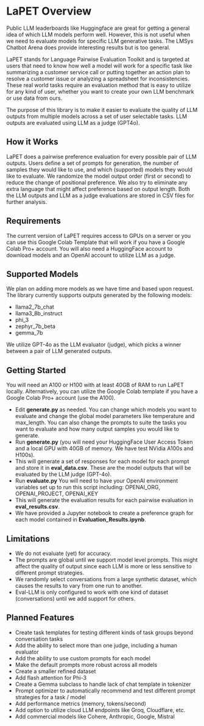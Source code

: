 # LaPET Overview

Public LLM leaderboards like Huggingface are great for getting a general idea of which LLM models perform well. However, this is not useful when we need to evaluate models for specific LLM generative tasks. The LMSys Chatbot Arena does provide interesting results but is too general.

LaPET stands for Language Pairwise Evaluation Toolkit and is targeted at users that need to know how well a model will work for a specific task like summarizing a customer service call or putting together an action plan to resolve a customer issue or analyzing a spreadsheet for inconsistencies. These real world tasks require an evaluation method that is easy to utilize for any kind of user, whether you want to create your own LLM benchmark or use data from ours.

The purpose of this library is to make it easier to evaluate the quality of LLM outputs from multiple models across a set of user selectable tasks. LLM outputs are evaluated using LLM as a judge (GPT4o).

## How it Works

LaPET does a pairwise preference evaluation for every possible pair of LLM outputs. Users define a set of prompts for generation, the number of samples they would like to use, and which (supported) models they would like to evaluate. We randomize the model output order (first or second) to reduce the change of positional preference. We also try to eliminate any extra language that might affect preference based on output length. Both the LLM outputs and LLM as a judge evaluations are stored in CSV files for further analysis.

## Requirements

The current version of LaPET requires access to GPUs on a server or you can use this Google Colab Template that will work if you have a Google Colab Pro+ account. You will also need a HuggingFace account to download models and an OpenAI account to utilize LLM as a judge.

## Supported Models

We plan on adding more models as we have time and based upon request. The library currently supports outputs generated by the following models:

- llama2_7b_chat
- llama3_8b_instruct
- phi_3
- zephyr_7b_beta
- gemma_7b

We utilize GPT-4o as the LLM evaluator (judge), which picks a winner between a pair of LLM generated outputs.

## Getting Started

You will need an A100 or H100 with at least 40GB of RAM to run LaPET locally. Alternatively, you can utilize the Google Colab template if you have a Google Colab Pro+ account (use the A100).

- Edit **generate.py** as needed. You can change which models you want to evaluate and change the global model parameters like temperature and max_length. You can also change the prompts to suite the tasks you want to evaluate and how many output samples you would like to generate.
- Run **generate.py** (you will need your HuggingFace User Access Token and a local GPU with 40GB of memory. We have test NVidia A100s and H100s).
- This will generate a set of responses for each model for each prompt and store it in **eval_data.csv**. These are the model outputs that will be evaluated by the LLM judge (GPT-4o).
- Run **evaluate.py** You will need to have your OpenAI environment variables set up to run this script including: OPENAI_ORG, OPENAI_PROJECT, OPENAI_KEY
- This will generate the evaluation results for each pairwise evaluation in **eval_results.csv**.
- We have provided a Jupyter notebook to create a preference graph for each model contained in **Evaluation_Results.ipynb**.

## Limitations

- We do not evaluate (yet) for accuracy.
- The prompts are global until we support model level prompts. This might affect the quality of output since each LLM is more or less sensitive to different prompt strategies.
- We randomly select conversations from a large synthetic dataset, which causes the results to vary from one run to another.
- Eval-LLM is only configured to work with one kind of dataset (conversations) until we add support for others.

## Planned Features

- Create task templates for testing different kinds of task groups beyond conversation tasks
- Add the ability to select more than one judge, including a human evaluator
- Add the ability to use custom prompts for each model
- Make the default prompts more robust across all models
- Create a smaller refined dataset
- Add flash attention for Phi-3
- Create a Gemma subclass to handle lack of chat template in tokenizer
- Prompt optimizer to automatically recommend and test different prompt strategies for a task / model
- Add performance metrics (memory, tokens/second)
- Add option to utilize cloud LLM endpoints like Groq, Cloudflare, etc.
- Add commercial models like Cohere, Anthropic, Google, Mistral
